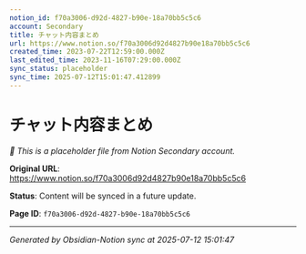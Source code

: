 ```yaml
---
notion_id: f70a3006-d92d-4827-b90e-18a70bb5c5c6
account: Secondary
title: チャット内容まとめ
url: https://www.notion.so/f70a3006d92d4827b90e18a70bb5c5c6
created_time: 2023-07-22T12:59:00.000Z
last_edited_time: 2023-11-16T07:29:00.000Z
sync_status: placeholder
sync_time: 2025-07-12T15:01:47.412899
---
```


# チャット内容まとめ

*🔄 This is a placeholder file from Notion Secondary account.*

**Original URL**: https://www.notion.so/f70a3006d92d4827b90e18a70bb5c5c6

**Status**: Content will be synced in a future update.

**Page ID**: `f70a3006-d92d-4827-b90e-18a70bb5c5c6`

---

*Generated by Obsidian-Notion sync at 2025-07-12 15:01:47*
